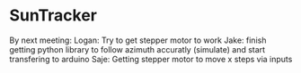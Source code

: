# SunTracker

By next meeting: </b>
Logan: Try to get stepper motor to work </b>
Jake: finish getting python library to follow azimuth accuratly (simulate) and start transfering to arduino </b>
Saje: Getting stepper motor to move x steps via inputs
